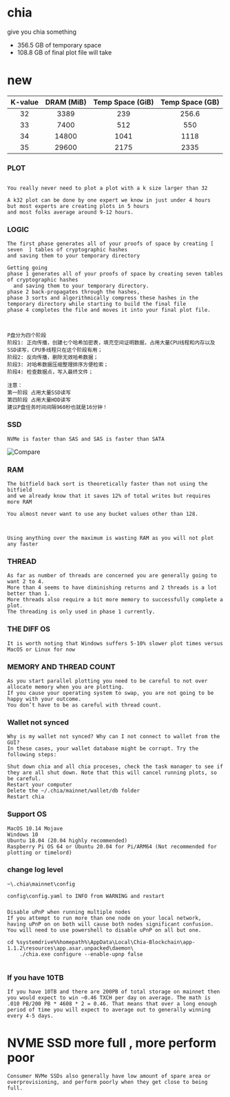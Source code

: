 # chia
give you chia something 




- 356.5 GB of temporary space
- 108.8 GB of final plot file will take 



# new


| K-value	| DRAM (MiB)| Temp Space (GiB) | Temp Space (GB)|
| :------: | :------: | :------: | :------: |
| 32 | 3389 | 239 | 256.6 |
| 33 | 7400  | 512 | 550 |
| 34 | 14800 | 1041 | 1118 |
| 35 | 29600 | 2175 | 2335 |


### PLOT

```

You really never need to plot a plot with a k size larger than 32

A k32 plot can be done by one expert we know in just under 4 hours 
but most experts are creating plots in 5 hours 
and most folks average around 9-12 hours.

```

### LOGIC
```
The first phase generates all of your proofs of space by creating [  seven  ] tables of cryptographic hashes 
and saving them to your temporary directory

Getting going
phase 1 generates all of your proofs of space by creating seven tables of cryptographic hashes
  and saving them to your temporary directory. 
phase 2 back-propagates through the hashes,
phase 3 sorts and algorithmically compress these hashes in the temporary directory while starting to build the final file 
phase 4 completes the file and moves it into your final plot file.



P盘分为四个阶段
阶段1: 正向传播，创建七个哈希加密表，填充空间证明数据，占用大量CPU线程和内存以及SSD读写，CPU多线程只在这个阶段有用；
阶段2: 反向传播，删除无效哈希数据；
阶段3: 对哈希数据压缩整理排序方便检索；
阶段4: 检查数据点，写入最终文件；

注意：
第一阶段 占用大量SSD读写
第四阶段 占用大量HDD读写
建议P盘任务时间间隔960秒也就是16分钟！

```

### SSD
```
NVMe is faster than SAS and SAS is faster than SATA

```
![Compare](http://www.lubaoqiang.com/img/chia_20210430162131.jpg)



### RAM
```
The bitfield back sort is theoretically faster than not using the bitfield 
and we already know that it saves 12% of total writes but requires more RAM

You almost never want to use any bucket values other than 128.



Using anything over the maximum is wasting RAM as you will not plot any faster

```


### THREAD
```
As far as number of threads are concerned you are generally going to want 2 to 4. 
More than 4 seems to have diminishing returns and 2 threads is a lot better than 1. 
More threads also require a bit more memory to successfully complete a plot. 
The threading is only used in phase 1 currently.

```


### THE DIFF OS
```
It is worth noting that Windows suffers 5-10% slower plot times versus MacOS or Linux for now   

```


### MEMORY AND THREAD COUNT
```
As you start parallel plotting you need to be careful to not over allocate memory when you are plotting. 
If you cause your operating system to swap, you are not going to be happy with your outcome. 
You don’t have to be as careful with thread count.
```

### Wallet not synced
```
Why is my wallet not synced? Why can I not connect to wallet from the GUI?
In these cases, your wallet database might be corrupt. Try the following steps:

Shut down chia and all chia proceses, check the task manager to see if they are all shut down. Note that this will cancel running plots, so be careful.
Restart your computer
Delete the ~/.chia/mainnet/wallet/db folder
Restart chia
```

### Support OS

```
MacOS 10.14 Mojave
Windows 10
Ubuntu 18.04 (20.04 highly recommended)
Raspberry Pi OS 64 or Ubuntu 20.04 for Pi/ARM64 (Not recommended for plotting or timelord)
```



### change log level
```
~\.chia\mainnet\config

config\config.yaml to INFO from WARNING and restart

```



###
```
Disable uPnP when running multiple nodes
If you attempt to run more than one node on your local network, 
having uPnP on on both will cause both nodes significant confusion. 
You will need to use powershell to disable uPnP on all but one.

cd %systemdrive%%homepath%\AppData\Local\Chia-Blockchain\app-1.1.2\resources\app.asar.unpacked\daemon\
    ./chia.exe configure --enable-upnp false


```



###  If you have 10TB

```
If you have 10TB and there are 200PB of total storage on mainnet then you would expect to win ~0.46 TXCH per day on average. The math is .010 PB/200 PB * 4608 * 2 = 0.46. That means that over a long enough period of time you will expect to average out to generally winning every 4-5 days.
```


# NVME SSD     more full , more perform poor

```
Consumer NVMe SSDs also generally have low amount of spare area or overprovisioning, and perform poorly when they get close to being full. 
```
